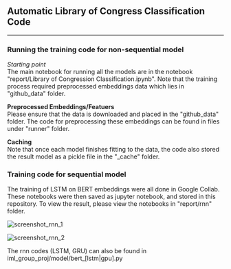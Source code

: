 ## Automatic Library of Congress Classification Code

---

### Running the training code for non-sequential model

*Starting point*  
The main notebook for running all the models are in the notebook "report/Library of Congression Classification.ipynb".
Note that the training process required preprocessed embeddings data which lies in "github_data" folder. 


**Preprocessed Embeddings/Featuers**  
Please ensure that the data is downloaded and placed in the "github_data" folder.
The code for preprocessing these embeddings can be found in files under "runner" folder.

**Caching**  
Note that once each model finishes fitting to the data, the code also stored the result model as a pickle file in the "_cache" folder.



### Training code for sequential model

The training of LSTM on BERT embeddings were all done in Google Collab. 
These notebooks were then saved as jupyter notebook, and stored in this repository. 
To view the result, please view the notebooks in "report/rnn" folder.


![screenshot_rnn_1](https://github.com/ahmad-PH/iml_group_proj/blob/main/public/rnn_notebook_screenshot_1.png?raw=true)

![screenshot_rnn_2](https://github.com/ahmad-PH/iml_group_proj/blob/main/public/rnn_notebook_screenshot_2.png?raw=true)



The rnn codes (LSTM, GRU) can also be found in iml_group_proj/model/bert_[lstm|gpu].py
